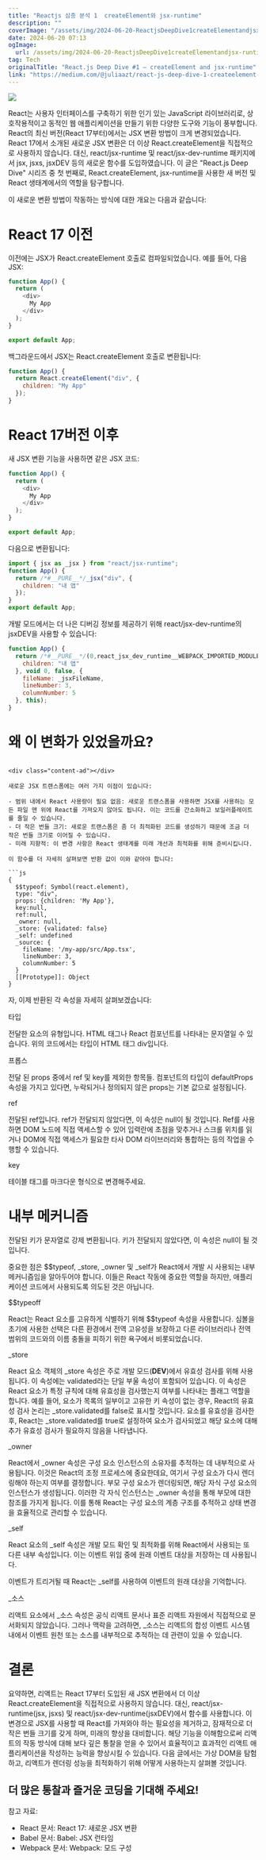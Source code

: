 ```yaml
---
title: "Reactjs 심층 분석 1  createElement와 jsx-runtime"
description: ""
coverImage: "/assets/img/2024-06-20-ReactjsDeepDive1createElementandjsx-runtime_0.png"
date: 2024-06-20 07:13
ogImage: 
  url: /assets/img/2024-06-20-ReactjsDeepDive1createElementandjsx-runtime_0.png
tag: Tech
originalTitle: "React.js Deep Dive #1 — createElement and jsx-runtime"
link: "https://medium.com/@juliaazt/react-js-deep-dive-1-createelement-and-jsx-runtime-63c75882f7b0"
---
```



<img src="/assets/img/2024-06-20-ReactjsDeepDive1createElementandjsx-runtime_0.png" />

React는 사용자 인터페이스를 구축하기 위한 인기 있는 JavaScript 라이브러리로, 상호작용적이고 동적인 웹 애플리케이션을 만들기 위한 다양한 도구와 기능이 풍부합니다. React의 최신 버전(React 17부터)에서는 JSX 변환 방법이 크게 변경되었습니다. React 17에서 소개된 새로운 JSX 변환은 더 이상 React.createElement을 직접적으로 사용하지 않습니다. 대신, react/jsx-runtime 및 react/jsx-dev-runtime 패키지에서 jsx, jsxs, jsxDEV 등의 새로운 함수를 도입하였습니다. 이 글은 "React.js Deep Dive" 시리즈 중 첫 번째로, React.createElement, jsx-runtime을 사용한 새 버전 및 React 생태계에서의 역할을 탐구합니다.

이 새로운 변환 방법이 작동하는 방식에 대한 개요는 다음과 같습니다:

# React 17 이전

<div class="content-ad"></div>

이전에는 JSX가 React.createElement 호출로 컴파일되었습니다. 예를 들어, 다음 JSX:

```js
function App() {
  return (
    <div>
      My App
    </div>
  );
}

export default App;
```

백그라운드에서 JSX는 React.createElement 호출로 변환됩니다:

```js
function App() {
  return React.createElement("div", {
    children: "My App"
  });
}
``` 

<div class="content-ad"></div>

# React 17버전 이후

새 JSX 변환 기능을 사용하면 같은 JSX 코드:

```js
function App() {
  return (
    <div>
      My App
    </div>
  );
}

export default App;
```

다음으로 변환됩니다:

<div class="content-ad"></div>

```js
import { jsx as _jsx } from "react/jsx-runtime";
function App() {
  return /*#__PURE__*/_jsx("div", {
    children: "내 앱"
  });
}
export default App;
```

개발 모드에서는 더 나은 디버깅 정보를 제공하기 위해 react/jsx-dev-runtime의 jsxDEV을 사용할 수 있습니다:

```js
function App() {
  return /*#__PURE__*/(0,react_jsx_dev_runtime__WEBPACK_IMPORTED_MODULE_0__.jsxDEV)("div", {
    children: "내 앱"
  }, void 0, false, {
    fileName: _jsxFileName,
    lineNumber: 3,
    columnNumber: 5
  }, this);
}
```

# 왜 이 변화가 있었을까요?
```

<div class="content-ad"></div>

새로운 JSX 트랜스폼에는 여러 가지 이점이 있습니다:

- 범위 내에서 React 사용량이 필요 없음: 새로운 트랜스폼을 사용하면 JSX를 사용하는 모든 파일 맨 위에 React를 가져오지 않아도 됩니다. 이는 코드를 간소화하고 보일러플레이트를 줄일 수 있습니다.
- 더 작은 번들 크기: 새로운 트랜스폼은 좀 더 최적화된 코드를 생성하기 때문에 조금 더 작은 번들 크기로 이어질 수 있습니다.
- 미래 지향적: 이 변경 사항은 React 생태계를 미래 개선과 최적화를 위해 준비시킵니다.

이 함수를 더 자세히 살펴보면 반환 값이 이와 같아야 합니다:

```js
{
  $$typeof: Symbol(react.element),
  type: "div",
  props: {children: 'My App'},
  key:null,
  ref:null,
  _owner: null,
  _store: {validated: false}
  _self: undefined
  _source: {
    fileName: '/my-app/src/App.tsx', 
    lineNumber: 3, 
    columnNumber: 5
  }
  [[Prototype]]: Object
}
```

<div class="content-ad"></div>

자, 이제 반환된 각 속성을 자세히 살펴보겠습니다:

타입

전달한 요소의 유형입니다. HTML 태그나 React 컴포넌트를 나타내는 문자열일 수 있습니다. 위의 코드에서는 타입이 HTML 태그 div입니다.

프롭스

<div class="content-ad"></div>

전달 된 props 중에서 ref 및 key를 제외한 항목들. 컴포넌트의 타입이 defaultProps 속성을 가지고 있다면, 누락되거나 정의되지 않은 props는 기본 값으로 설정됩니다.

ref

전달된 ref입니다. ref가 전달되지 않았다면, 이 속성은 null이 될 것입니다. Ref를 사용하면 DOM 노드에 직접 액세스할 수 있어 입력란에 초점을 맞추거나 스크롤 위치를 읽거나 DOM에 직접 액세스가 필요한 타사 DOM 라이브러리와 통합하는 등의 작업을 수행할 수 있습니다.

key

<div class="content-ad"></div>

테이블 태그를 마크다운 형식으로 변경해주세요.

# 내부 메커니즘

전달된 키가 문자열로 강제 변환됩니다. 키가 전달되지 않았다면, 이 속성은 null이 될 것입니다.

중요한 점은 $$typeof, _store, _owner 및 _self가 React에서 개발 시 사용되는 내부 메커니즘임을 알아두어야 합니다. 이들은 React 작동에 중요한 역할을 하지만, 애플리케이션 코드에서 사용되도록 의도된 것은 아닙니다.

$$typeoff

<div class="content-ad"></div>

React는 React 요소를 고유하게 식별하기 위해 $$typeof 속성을 사용합니다. 심볼을 초기에 사용한 선택은 다른 환경에서 전역 고유성을 보장하고 다른 라이브러리나 전역 범위의 코드와의 이름 충돌을 피하기 위한 욕구에서 비롯되었습니다.

_store

React 요소 객체의 _store 속성은 주로 개발 모드(__DEV__)에서 유효성 검사를 위해 사용됩니다. 이 속성에는 validated라는 단일 부울 속성이 포함되어 있습니다. 이 속성은 React 요소가 특정 규칙에 대해 유효성을 검사했는지 여부를 나타내는 플래그 역할을 합니다. 예를 들어, 요소가 목록의 일부이고 고유한 키 속성이 없는 경우, React의 유효성 검사 논리는 _store.validated를 false로 표시할 것입니다. 요소를 유효성을 검사한 후, React는 _store.validated를 true로 설정하여 요소가 검사되었고 해당 요소에 대해 추가 유효성 검사가 필요하지 않음을 나타냅니다.

_owner

<div class="content-ad"></div>

React에서 _owner 속성은 구성 요소 인스턴스의 소유자를 추적하는 데 내부적으로 사용됩니다. 이것은 React의 조정 프로세스에 중요한데요, 여기서 구성 요소가 다시 렌더링해야 하는지 여부를 결정합니다. 부모 구성 요소가 렌더링되면, 해당 자식 구성 요소의 인스턴스가 생성됩니다. 이러한 각 자식 인스턴스는 _owner 속성을 통해 부모에 대한 참조를 가지게 됩니다. 이를 통해 React는 구성 요소의 계층 구조를 추적하고 상태 변경을 효율적으로 관리할 수 있습니다.

_self

React 요소의 _self 속성은 개발 모드 확인 및 최적화를 위해 React에서 사용되는 또 다른 내부 속성입니다. 이는 이벤트 위임 중에 원래 이벤트 대상을 저장하는 데 사용됩니다.

이벤트가 트리거될 때 React는 _self를 사용하여 이벤트의 원래 대상을 기억합니다.

<div class="content-ad"></div>

_소스

리액트 요소에서 _소스 속성은 공식 리액트 문서나 표준 리액트 자원에서 직접적으로 문서화되지 않았습니다. 그러나 맥락을 고려하면, _소스는 리액트의 합성 이벤트 시스템 내에서 이벤트 원천 또는 소스를 내부적으로 추적하는 데 관련이 있을 수 있습니다.

# 결론

요약하면, 리액트는 React 17부터 도입된 새 JSX 변환에서 더 이상 React.createElement을 직접적으로 사용하지 않습니다. 대신, react/jsx-runtime(jsx, jsxs) 및 react/jsx-dev-runtime(jsxDEV)에서 함수를 사용합니다. 이 변경으로 JSX를 사용할 때 React를 가져와야 하는 필요성을 제거하고, 잠재적으로 더 작은 번들 크기를 갖게 하며, 미래의 향상을 대비합니다. 해당 기능을 이해함으로써 리액트의 작동 방식에 대해 보다 깊은 통찰을 얻을 수 있어서 효율적이고 효과적인 리액트 애플리케이션을 작성하는 능력을 향상시킬 수 있습니다. 다음 글에서는 가상 DOM을 탐험하고, 리액트가 렌더링 성능을 최적화하기 위해 어떻게 사용하는지 살펴볼 것입니다.

<div class="content-ad"></div>

## 더 많은 통찰과 즐거운 코딩을 기대해 주세요!

참고 자료:

- React 문서: React 17: 새로운 JSX 변환
- Babel 문서: Babel: JSX 런타임
- Webpack 문서: Webpack: 모드 구성